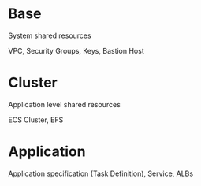# Base

System shared resources

VPC, Security Groups, Keys, Bastion Host

# Cluster

Application level shared resources

ECS Cluster, EFS

# Application

Application specification (Task Definition), Service, ALBs